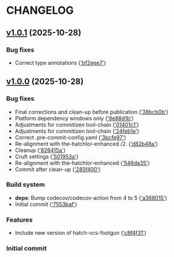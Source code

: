 # CHANGELOG



## [v1.0.1](https://github.com/dornech/utils-msoffice/releases/tag/v1.0.1)  (2025-10-28) 

### Bug fixes

- Correct type annotations
(['bf2eee7'](https://github.com/dornech/utils-msoffice/commit/bf2eee7afa57f937cecd5c309aa27c6a12154f03))

## [v1.0.0](https://github.com/dornech/utils-msoffice/releases/tag/v1.0.0)  (2025-10-28) 

### Bug fixes

- Final corrections and clean-up before publication
(['38bcb0b'](https://github.com/dornech/utils-msoffice/commit/38bcb0b7601bd820d43704f70719ec4dcd965662))
- Platform dependency windows only
(['9e88d1b'](https://github.com/dornech/utils-msoffice/commit/9e88d1b437f70d24b2f59d5f1340ccd7eea4c701))
- Adjustments for commitizen tool-chain
(['01401c1'](https://github.com/dornech/utils-msoffice/commit/01401c1944f8649b2acf0c831066ccac6f25d54f))
- Adjustments for commitizen tool-chain
(['24feb1e'](https://github.com/dornech/utils-msoffice/commit/24feb1ea96810d211dfa267021c5860717a37774))
- Correct .pre-commit-config.yaml
(['3bcfe97'](https://github.com/dornech/utils-msoffice/commit/3bcfe9730e9416f46b771ae62f2ec91dd5de9e56))
- Re-alignment with the-hatchlor-enhanced /2.
(['d82b48a'](https://github.com/dornech/utils-msoffice/commit/d82b48a0dcf975c8c5e791f3231f22ace74bca40))
- Cleanup
(['826415a'](https://github.com/dornech/utils-msoffice/commit/826415a29f647dc79cfc39633245a086dba50394))
- Cruft settings
(['501953a'](https://github.com/dornech/utils-msoffice/commit/501953a5750002778bf5bba10c0072a9964cf406))
- Re-alignment with the-hatchlor-enhanced
(['546da35'](https://github.com/dornech/utils-msoffice/commit/546da3500132a9dac18d40bbe5be445910efd009))
- Commit after clean-up
(['285f400'](https://github.com/dornech/utils-msoffice/commit/285f400719d8b4cb4f2f583a2afbf47a976ff21d))

### Build system

- **deps**: Bump codecov/codecov-action from 4 to 5
 (['a368015'](https://github.com/dornech/utils-msoffice/commit/a368015f7d38c2ec75735cc1772ebe60456bb07c))
- Initial commit
(['7553baf'](https://github.com/dornech/utils-msoffice/commit/7553baf84ff9c46b588ef939f09cc67cee3f4d34))

### Features

- Include new version of hatch-vcs-footgun
(['c8f4f31'](https://github.com/dornech/utils-msoffice/commit/c8f4f31c66bb6b81968e6a4e8058e7e5348b745f))

### Initial commit


